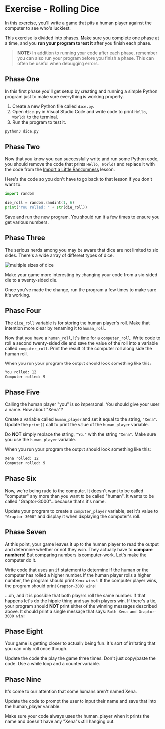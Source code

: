 # Exercise - Rolling Dice

In this exercise, you'll write a game that pits a human player against the computer to see who's luckiest.

This exercise is divided into phases. Make sure you complete one phase at a time, and you **run your program to test it** after you finish each phase.

> **NOTE:** In addition to running your code after each phase, remember you can also run your program before you finish a phase. This can often be useful when debugging errors.

## Phase One

In this first phase you'll get setup by creating and running a simple Python program just to make sure everything is working properly.

1. Create a new Python file called `dice.py`.
1. Open `dice.py` in Visual Studio Code and write code to print `Hello, World!` to the terminal.
1. Run the program to test it.

```sh
python3 dice.py
```

## Phase Two

Now that you know you can successfully write and run some Python code, you should remove the code that prints `Hello, World!` and replace it with the code from the [Import a Little Randomness](./../prework/import_random.md) lesson.

Here's the code so you don't have to go back to that lesson if you don't want to.

```python
import random

die_roll = random.randint(1, 6)
print("You rolled: " + str(die_roll))
```

Save and run the new program. You should run it a few times to ensure you get various numbers.

## Phase Three

The serious nerds among you may be aware that dice are not limited to six sides. There's a wide array of different types of dice.

![multiple sizes of dice](https://www.allaboutlean.com/wp-content/uploads/2019/11/D4-D6-D8-D10-D12-D20-Dice-Red.jpg)

Make your game more interesting by changing your code from a six-sided die to a twenty-sided die.

Once you've made the change, run the program a few times to make sure it's working.

## Phase Four

The `dice_roll` variable is for storing the human player's roll. Make that intention more clear by renaming it to `human_roll`.

Now that you have a `human_roll`, It's time for a `computer_roll`. Write code to roll a second twenty-sided die and save the value of the roll into a variable called `computer_roll`. Print the result of the computer roll along side the human roll.

When you run your program the output should look something like this:

```txt
You rolled: 12
Computer rolled: 9
```

## Phase Five

Calling the human player "you" is so impersonal. You should give your user a name. How about "Xena"?

Create a variable called `human_player` and set it equal to the string, `"Xena"`. Update the `print()` call to print the value of the `human_player` variable.

Do **NOT** simply replace the string, `"You"` with the string `"Xena"`. Make sure you use the `human_player` variable.

When you run your program the output should look something like this:

```txt
Xena rolled: 12
Computer rolled: 9
```

## Phase Six

Now, we're being rude to the computer. It doesn't want to be called "computer" any more than you want to be called "human". It wants to be called "Graptor-3000"...because that's it's name.

Update your program to create a `computer_player` variable, set it's value to `"Graptor-3000"` and display it when displaying the computer's roll.

## Phase Seven

At this point, your game leaves it up to the human player to read the output and determine whether or not they won. They actually have to **compare numbers!** But comparing numbers is computer-work. Let's make the computer do it.

Write code that uses an `if` statement to determine if the human or the computer has rolled a higher number. If the human player rolls a higher number, the program should print `Xena wins!`. If the computer player wins, the program should print `Graptor-3000 wins!`

...oh, and it is possible that both players roll the same number. If that happens let's do the hippie thing and say both players win. If there's a tie, your program should **NOT** print either of the winning messages described above. It should print a single message that says: `Both Xena and Graptor-3000 win!`

## Phase Eight

Your game is getting closer to actually being fun.
It's sort of irritating that you can only roll once though.

Update the code the play the game three times. Don't just copy/paste the code. Use a while loop and a counter variable.

## Phase Nine

It's come to our attention that some humans aren't named Xena.

Update the code to prompt the user to input their name and save that into the human_player variable. 

Make sure your code always uses the human_player when it prints the name and doesn't have any "Xena"s still hanging out. 
